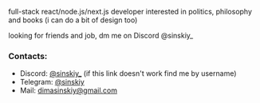 full-stack react/node.js/next.js developer interested in politics, philosophy and books (i can do a bit of design too)

looking for friends and job, dm me on Discord @sinskiy_

### Contacts:

- Discord: [@sinskiy_](https://discord.gg/MamAWexg) (if this link doesn't work find me by username)
- Telegram: [@sinskiy](http://t.me/sinskiy)
- Mail: dimasinskiy@gmail.com
